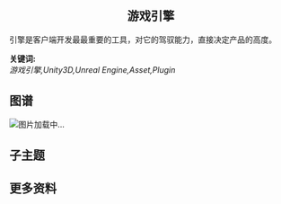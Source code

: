 <h2 align="center">游戏引擎</h2>
<p>
引擎是客户端开发最最重要的工具，对它的驾驭能力，直接决定产品的高度。
</p>

**关键词:**<br/>
*游戏引擎,Unity3D,Unreal Engine,Asset,Plugin*

## 图谱
![图片加载中...](https://github.com/gonglei007/GameDevMind/blob/main/exports/1.1.6.游戏引擎.png?raw=true)

## 子主题

## 更多资料
